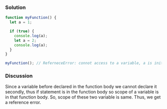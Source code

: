 ### Solution 
``` JavaScript 
function myFunction() {
  let a = 1;

  if (true) {
    console.log(a);
    let a = 2;
    console.log(a);
  }
}

myFunction(); // ReferneceError: connot access to a variable, a is initialized before
```

### Discussion 
Since a variable before declared in the function body we cannot declare it secondly, thus if statement is in the function body so scope of a variable is in that function body.
So, scope of these two variable is same. Thus, we get a reference error.
